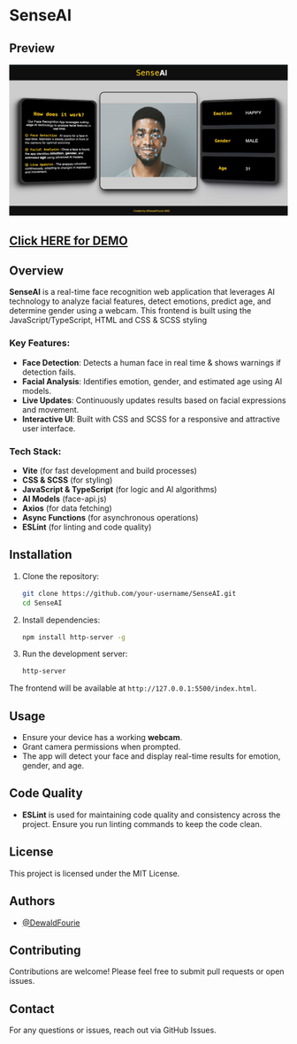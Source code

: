 # SenseAI

## Preview
<img width="1440" alt="Image Tagging APP" src="./assets/SenseAI.jpg" />

## [Click HERE for DEMO](https://face-recognition-app-pink.vercel.app/)

## Overview

**SenseAI** is a real-time face recognition web application that leverages AI technology to analyze facial features, detect emotions, predict age, and determine gender using a webcam.
This frontend is built using the JavaScript/TypeScript, HTML and CSS & SCSS styling

### Key Features:
- **Face Detection**: Detects a human face in real time & shows warnings if detection fails.
- **Facial Analysis**: Identifies emotion, gender, and estimated age using AI models.
- **Live Updates**: Continuously updates results based on facial expressions and movement.
- **Interactive UI**: Built with CSS and SCSS for a responsive and attractive user interface.

### Tech Stack:
- **Vite** (for fast development and build processes)
- **CSS & SCSS** (for styling)
- **JavaScript & TypeScript** (for logic and AI algorithms)
- **AI Models** (face-api.js)
- **Axios** (for data fetching)
- **Async Functions** (for asynchronous operations)
- **ESLint** (for linting and code quality)

## Installation

1. Clone the repository:

    ```bash
    git clone https://github.com/your-username/SenseAI.git
    cd SenseAI
    ```

2. Install dependencies:

    ```bash
    npm install http-server -g
    ```

3. Run the development server:

    ```bash
    http-server
    ```

The frontend will be available at `http://127.0.0.1:5500/index.html`.

## Usage

- Ensure your device has a working **webcam**.
- Grant camera permissions when prompted.
- The app will detect your face and display real-time results for emotion, gender, and age.


## Code Quality

- **ESLint** is used for maintaining code quality and consistency across the project. Ensure you run linting commands to keep the code clean.

## License

This project is licensed under the MIT License.

## Authors

- [@DewaldFourie](https://github.com/DewaldFourie)

## Contributing

Contributions are welcome! Please feel free to submit pull requests or open issues.

## Contact

For any questions or issues, reach out via GitHub Issues.